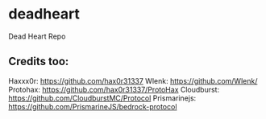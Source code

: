# deadheart
Dead Heart Repo

## Credits too:

Haxxx0r: https://github.com/hax0r31337
Wlenk: https://github.com/Wlenk/
Protohax: https://github.com/hax0r31337/ProtoHax
Cloudburst: https://github.com/CloudburstMC/Protocol
Prismarinejs: https://github.com/PrismarineJS/bedrock-protocol

